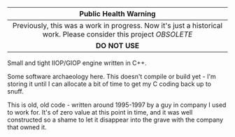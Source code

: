 |Public Health Warning|
|:-:|
| Previously, this was a work in progress. Now it's just a historical work. Please consider this project _OBSOLETE_
|**DO NOT USE**

Small and tight IIOP/GIOP engine written in C++.

Some software archaeology here. This doesn't compile or build yet - I'm storing it until I can allocate a bit of time to get my C coding back up to snuff.

This is old, old code - written around 1995-1997 by a guy in company I used to work for. It's of zero value at this point in time, and it was well constructed so a shame to let it disappear into the grave with the company that owned it.
